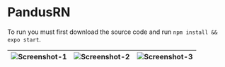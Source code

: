 # PandusRN

To run you must first download the source code and run `npm install && expo start`.

![Screenshot-1][1] | ![Screenshot-2][2] | ![Screenshot-3][3]
--- | --- | ---

[1]: https://docs.google.com/uc?id=1mj2sVmDmBhRjupxc2hls9qMlArcm6Bb9
[2]: https://docs.google.com/uc?id=1dOaghdoU1wFp5bN55Esh2541lkMyRSBb
[3]: https://docs.google.com/uc?id=1XnSGMeC3Rzh7twu9UFxedi08U5LClfhm
